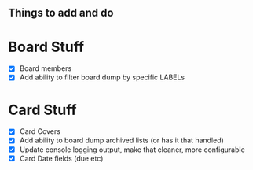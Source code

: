 ## Things to add and do

# Board Stuff  
- [x] Board members
- [x] Add ability to filter board dump by specific LABELs

# Card Stuff  
- [x] Card Covers 
- [x] Add ability to board dump archived lists (or has it that handled)
- [x] Update console logging output, make that cleaner, more configurable
- [X] Card Date fields (due etc)
